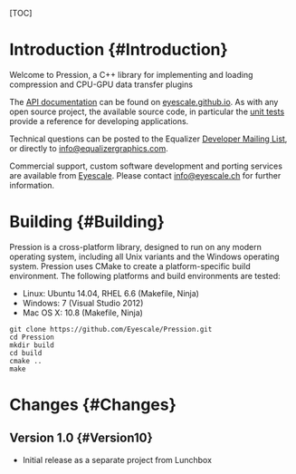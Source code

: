 [TOC]

# Introduction {#Introduction}

Welcome to Pression, a C++ library for implementing and loading
compression and CPU-GPU data transfer plugins

The
[API documentation](http://eyescale.github.io/Pression-1.0/index.html) can be
found on [eyescale.github.io](http://eyescale.github.io/). As with any open
source project, the available source code, in particular the
[unit tests](https://github.com/Eyescale/Pression/tree/1.0/tests) provide a
reference for developing applications.

Technical questions can be posted to the Equalizer
[Developer Mailing List](http://www.equalizergraphics.com/cgi-bin/mailman/listinfo/eq-dev),
or directly to
[info@equalizergraphics.com](mailto:info@equalizergraphics.com?subject=Pression%20question).

Commercial support, custom software development and porting services are
available from [Eyescale](http://www.eyescale.ch). Please contact
[info@eyescale.ch](mailto:info@eyescale.ch?subject=Pression%20support)
for further information.

# Building {#Building}

Pression is a cross-platform library, designed to run on any modern
operating system, including all Unix variants and the Windows operating
system. Pression uses CMake to create a platform-specific build
environment. The following platforms and build environments are tested:

* Linux: Ubuntu 14.04, RHEL 6.6 (Makefile, Ninja)
* Windows: 7 (Visual Studio 2012)
* Mac OS X: 10.8 (Makefile, Ninja)

~~~
git clone https://github.com/Eyescale/Pression.git
cd Pression
mkdir build
cd build
cmake ..
make
~~~

# Changes {#Changes}

## Version 1.0 {#Version10}

* Initial release as a separate project from Lunchbox
